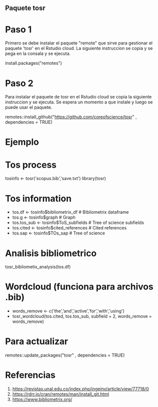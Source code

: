 ## Paquete tosr 

# Paso 1
Primero se debe instalar el paquete "remote" que sirve para gestionar el paquete 'tosr' en el Rstudio cloud. La siguiente instruccion se copia y se pega en la consala y se ejecuta. 

install.packages("remotes")

# Paso 2
Para instalar el paquete de tosr en el Rstudio cloud se copia la siguiente instruccion y se ejecuta. Se espera un momento a que instale y luego se puede usar el paquete.  

remotes::install_github("https://github.com/coreofscience/tosr" , dependencies = TRUE)

# **Ejemplo**

# Tos process
tosinfo <- tosr('scopus.bib','save.txt')
library(tosr)

# Tos information
- tos.df      <- tosinfo$bibliometrix_df    # Bibliometrix dataframe
- tos.g       <- tosinfo$graph              # Graph
- tos.tos_sub <- tosinfo$ToS_subfields      # Tree of science subfields
- tos.cited   <- tosinfo$cited_references   # Cited references
- tos.sap     <- tosinfo$TOs_sap            # Tree of science 


# **Analisis bibliometrico**
tosr_bibliometix_analysis(tos.df)

# Wordcloud (funciona para archivos .bib)
- words_remove <- c('the','and','active','for','with','using')
- tosr_wordcloud(tos.cited, tos.tos_sub, subfield = 2, words_remove = words_remove)

# **Para actualizar**
remotes::update_packages("tosr" , dependencies = TRUE)

# Referencias
1. https://revistas.unal.edu.co/index.php/ingeinv/article/view/77718/0
2. https://rdrr.io/cran/remotes/man/install_git.html
2. https://www.bibliometrix.org/
